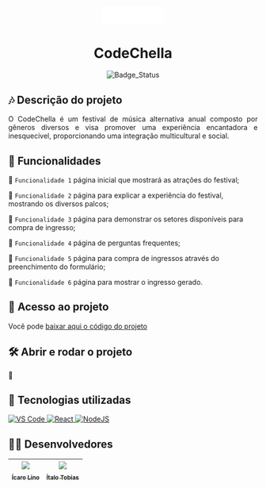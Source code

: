 <div align="center">
  <img src="src/assets/logo-codechella.svg" alt="Logo CodeChella" width="25%">
  <h1>CodeChella</h1>
  <img src="https://img.shields.io/static/v1?label=STATUS&message=EM%20DESENVOLVIMENTO&color=GREEN&style=for-the-badge" alt="Badge_Status">
</div>

## :notes: Descrição do projeto
<p align="justify">
  O CodeChella é um festival de música alternativa anual composto por gêneros diversos e visa promover uma experiência encantadora e inesquecível, proporcionando uma integração multicultural e social.
</p>

## :hammer: Funcionalidades
:construction: `Funcionalidade 1` página inicial que mostrará as atrações do festival;

:construction: `Funcionalidade 2` página para explicar a experiência do festival, mostrando os diversos palcos;

:construction: `Funcionalidade 3` página para demonstrar os setores disponíveis para compra de ingresso;

:construction: `Funcionalidade 4` página de perguntas frequentes;

:construction: `Funcionalidade 5` página para compra de ingressos através do preenchimento do formulário;

:construction: `Funcionalidade 6` página para mostrar o ingresso gerado.

## :open_file_folder: Acesso ao projeto
Você pode [baixar aqui o código do projeto](https://github.com/TobiasItalo/codechella/archive/refs/heads/main.zip)

## :hammer_and_wrench: Abrir e rodar o projeto
:construction:
<!-- Adicionar o Github Pages e Vercel futuramente -->

## :triangular_ruler: Tecnologias utilizadas
<a href="https://code.visualstudio.com"> <img src="https://cdn.jsdelivr.net/gh/devicons/devicon/icons/vscode/vscode-plain-wordmark.svg" alt="VS Code" width="40" height="40"/> </a><a href="https://react.dev"> <img src="https://cdn.jsdelivr.net/gh/devicons/devicon/icons/react/react-original-wordmark.svg" alt="React" width="40" height="40"/> </a> <a href="https://nodejs.org/"> <img src="https://cdn.jsdelivr.net/gh/devicons/devicon/icons/nodejs/nodejs-plain.svg" alt="NodeJS" width="40" height="40"/> </a>

## :man_scientist: Desenvolvedores
| [<img src="https://github.com/IcaroLino.png" width=115><br><sub>Ícaro Lino</sub>](https://github.com/IcaroLino) | [<img src="https://github.com/TobiasItalo.png" width=115><br><sub>Ítalo Tobias</sub>](https://github.com/TobiasItalo) |
| :---: | :---: |